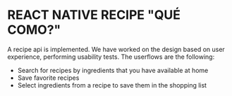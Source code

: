 # REACT NATIVE RECIPE "QUÉ COMO?"
A recipe api is implemented.
We have worked on the design based on user experience, performing usability tests. The userflows are the following:
- Search for recipes by ingredients that you have available at home
- Save favorite recipes
- Select ingredients from a recipe to save them in the shopping list
